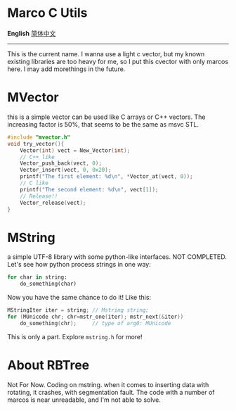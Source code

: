 # Marco C Utils
**English** [简体中文](README_zh.md)
***
This is the current name.
I wanna use a light c vector, but my known existing libraries are too heavy for me, so I put this cvector with only marcos here. I may add morethings in the future.

# MVector
this is a simple vector can be used like C arrays or C++ vectors. The increasing factor is 50%, that seems to be the same as msvc STL.
```C
#include "mvector.h"
void try_vector(){
    Vector(int) vect = New_Vector(int);
    // C++ like
    Vector_push_back(vect, 0);
    Vector_insert(vect, 0, 0x20);
    printf("The first element: %d\n", *Vector_at(vect, 0));
    // C like
    printf("The second element: %d\n", vect[1]);
    // Release!!
    Vector_release(vect);
}
```

# MString
a simple UTF-8 library with some python-like interfaces. NOT COMPLETED.
Let's see how python process strings in one way:
```python
for char in string:
    do_something(char)
```
Now you have the same chance to do it! Like this:
```C
MStringIter iter = string; // Mstring string;
for (MUnicode chr; chr=mstr_one(iter); mstr_next(&iter))
    do_something(chr);     // type of arg0: MUnicode
```
This is only a part. Explore `mstring.h` for more!

# About RBTree
Not For Now. Coding on mstring.
when it comes to inserting data with rotating, it crashes, with segmentation fault.
The code with a number of marcos is near unreadable, and I'm not able to solve.
